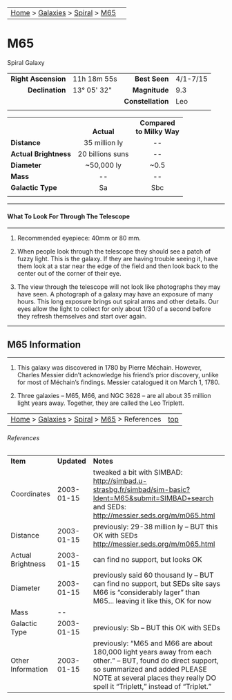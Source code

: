 |    |    |
|:---|---:|
|[Home](/notes/#object-notes) > [Galaxies](/notes/#galaxies) > [Spiral](!spiral_galaxy_info) > [M65](#m65)|  |

# M65
Spiral Galaxy

|   |   |   |   |
|--:|:--|--:|:--|
|**Right Ascension**|11h 18m 55s|**Best Seen**|4/1-7/15|
|**Declination**|13&deg; 05' 32"	|**Magnitude**|9.3|
|   |   |**Constellation**|Leo|
|   |   |   |   |

|  |  |  |
|---|:--:|:--:|
|  |<br/>**Actual**|**Compared<br/>to Milky Way**|
|**Distance**|35 million ly|--|
|**Actual Brightness**|20 billions suns|--|
|**Diameter**|~50,000 ly|~0.5|
|**Mass**|--|--|
|**Galactic Type**|Sa|Sbc|
|  |  |  |

---
#### What To Look For Through The Telescope
---

1.	Recommended eyepiece: 40mm or 80 mm.

2.	When people look through the telescope they should see a patch of fuzzy light.  This is the galaxy.  If they are having trouble seeing it, have them look at a star near the edge of the field and then look back to the center out of the corner of their eye.
   
3.	The view through the telescope will not look like photographs they may have seen.  A photograph of a galaxy may have an exposure of many hours.  This long exposure brings out spiral arms and other details.  Our eyes allow the light to collect for only about 1/30 of a second before they refresh themselves and start over again.

---
## M65 Information
---

1.	This galaxy was discovered in 1780 by Pierre Méchain.  However, Charles Messier  didn’t acknowledge his friend’s prior discovery, unlike for most of Méchain’s findings.  Messier catalogued it on March 1, 1780.

2.	Three galaxies – M65, M66, and NGC 3628 – are all about 35 million light years away.  Together, they are called the Leo Triplett.

|    |    |
|:---|---:|
|[Home](/notes/#object-notes) > [Galaxies](/notes/#galaxies) > [Spiral](!spiral_galaxy_info) > [M65](#m65) > References|[top](#m65)|

###### References
|   |   |   |
|---|---|---|
|**Item**|**Updated**|**Notes**|
|Coordinates|2003-01-15|tweaked a bit with SIMBAD: <http://simbad.u-strasbg.fr/simbad/sim-basic?Ident=M65&submit=SIMBAD+search> and SEDs: <http://messier.seds.org/m/m065.html>|
|Distance|2003-01-15|previously: 29-38 million ly – BUT this OK with SEDs <http://messier.seds.org/m/m065.html>|
|Actual Brightness|2003-01-15|can find no support, but looks OK|
|Diameter|2003-01-15|previously said 60 thousand ly – BUT can find no support, but SEDs site says M66 is “considerably lager” than M65... leaving it like this, OK for now|
|Mass|--|  |
|Galactic Type|2003-01-15|previously: Sb – BUT this OK with SEDs|
|Other Information|2003-01-15|previously: “M65 and M66 are about 180,000 light years away from each other.” – BUT, found do direct support, so summarized and added PLEASE NOTE at several places they really DO spell it “Triplett,” instead of “Triplet.”|
